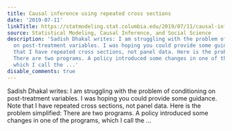 ```yaml
---
title: Causal inference using repeated cross sections
date: '2019-07-11'
linkTitle: https://statmodeling.stat.columbia.edu/2019/07/11/causal-inference-using-repeated-cross-sections/
source: Statistical Modeling, Causal Inference, and Social Science
description: 'Sadish Dhakal writes: I am struggling with the problem of conditioning
  on post-treatment variables. I was hoping you could provide some guidance. Note
  that I have repeated cross sections, not panel data. Here is the problem simplified:
  There are two programs. A policy introduced some changes in one of the programs,
  which I call the ...'
disable_comments: true
---
```

Sadish Dhakal writes: I am struggling with the problem of conditioning on post-treatment variables. I was hoping you could provide some guidance. Note that I have repeated cross sections, not panel data. Here is the problem simplified: There are two programs. A policy introduced some changes in one of the programs, which I call the ...